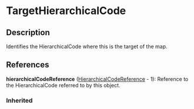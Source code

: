 
# TargetHierarchicalCode







## Description

Identifies the HierarchicalCode where this is the target of the map.




## References

**hierarchicalCodeReference** ([HierarchicalCodeReference](HierarchicalCodeReference.md) - 1): Reference to the HierarchicalCode referred to by this object.

### Inherited




